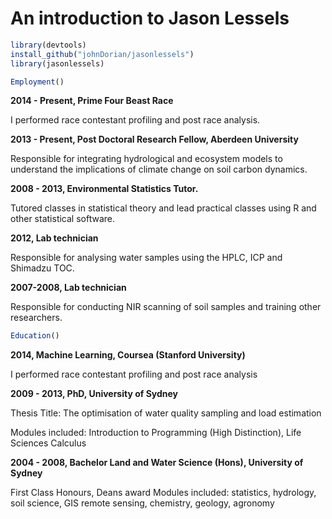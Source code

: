 <!--
%\VignetteEngine{knitr::knitr}
%\VignetteIndexEntry{Jason Lessels}
-->

# An introduction to Jason Lessels 


```r
library(devtools)
install_github("johnDorian/jasonlessels")
library(jasonlessels)
```




```r
Employment()
```

**2014 - Present, Prime Four Beast Race**

I performed race contestant profiling and post race analysis.

**2013 - Present, Post Doctoral Research Fellow, Aberdeen University**

Responsible for integrating hydrological and ecosystem models to understand the implications of climate change on soil carbon dynamics.

**2008 - 2013, Environmental Statistics Tutor.**

Tutored classes in statistical theory and lead practical classes using R and other statistical software.

**2012, Lab technician**

Responsible for analysing water samples using the HPLC, ICP and Shimadzu TOC.

**2007-2008, Lab technician**

Responsible for conducting NIR scanning of soil samples and training other researchers.



```r
Education()
```

**2014, Machine Learning, Coursea (Stanford University)**

I performed race contestant profiling and post race analysis

**2009 - 2013, PhD, University of Sydney**

Thesis Title: The optimisation of water quality sampling and load estimation

Modules included: Introduction to Programming (High Distinction), Life Sciences Calculus

**2004 - 2008, Bachelor Land and Water Science (Hons), University of Sydney**

First Class Honours, Deans award
Modules included: statistics, hydrology, soil science, GIS remote sensing, chemistry, geology, agronomy
